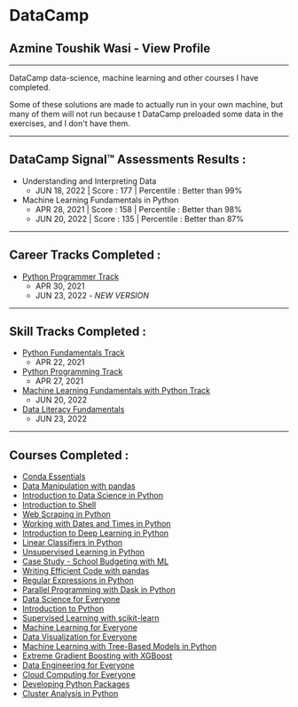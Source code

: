 # DataCamp
## Azmine Toushik Wasi - View Profile

---

DataCamp data-science, machine learning and other courses I have completed.

Some of these solutions are made to actually run in your own machine, but many of them will not run because t DataCamp preloaded some data in the exercises, and I don't have them.



---
## **DataCamp Signal™ Assessments Results :** 

- Understanding and Interpreting Data
  - JUN 18, 2022 | Score : 177 | Percentile : Better than 99%
- Machine Learning Fundamentals in Python
  - APR 28, 2021 | Score : 158 |  Percentile : Better than 98%
  - JUN 20, 2022 | Score : 135 |  Percentile : Better than 87%

---

## **Career Tracks Completed :**

- [Python Programmer Track](https://www.datacamp.com/statement-of-accomplishment/track/53516897e8494fac5726b5a95e772ac9dca2f0cc)
  - APR 30, 2021
  - JUN 23, 2022 - *NEW VERSION*

---
## **Skill Tracks Completed :**

- [Python Fundamentals Track](https://www.datacamp.com/statement-of-accomplishment/track/97ed5b101facac09cf9981661c750941c3f8c335)
  - APR 22, 2021
- [Python Programming Track](https://www.datacamp.com/statement-of-accomplishment/track/7e028f33e21ebda316e56a9128c0976c772da6c7)
  - APR 27, 2021
- [Machine Learning Fundamentals with Python Track](https://www.datacamp.com/statement-of-accomplishment/track/5b7ae1bb6614f496b96a6f238cbd3fb46d6b9ccc)
  - JUN 20, 2022
- [Data Literacy Fundamentals](https://www.datacamp.com/statement-of-accomplishment/track/2b705f666a8aab86b728cb9ac83a9e77c7e89a51)
  - JUN 23, 2022

---
## **Courses Completed :**

- [Conda Essentials](https://www.datacamp.com/statement-of-accomplishment/course/3e892cc08f2285de0c25c5d206d8e7ab09ac8a3c)
- [Data Manipulation with pandas](https://www.datacamp.com/statement-of-accomplishment/course/9e6c773097a8fb3332cbabac3e3331ded615717d)
- [Introduction to Data Science in Python](https://www.datacamp.com/statement-of-accomplishment/course/b71cf0f85700d83e968d015aca683eabc1c7f413)
- [Introduction to Shell](https://www.datacamp.com/statement-of-accomplishment/course/79d18736c0afe35ffb0261ea95f9061236845b54)
- [Web Scraping in Python](https://www.datacamp.com/statement-of-accomplishment/course/cbaf2b9852dcff40cf16cc2e610dd9b53807dacf)
- [Working with Dates and Times in Python](https://www.datacamp.com/statement-of-accomplishment/course/74869031d80bf8c2ff6f61dd5c4bf430d8dae9b1)
- [Introduction to Deep Learning in Python](https://www.datacamp.com/statement-of-accomplishment/course/c4b8be709c1b2e25c228bbd8fb09219ae4b569f7)
- [Linear Classifiers in Python](https://www.datacamp.com/statement-of-accomplishment/course/8d181320d971b691eb5884459044039031dc2519)
- [Unsupervised Learning in Python](https://www.datacamp.com/statement-of-accomplishment/course/7b77700cf2c7fca758ca275e8f8dd3cb494d02c0)
- [Case Study - School Budgeting with ML](https://www.datacamp.com/statement-of-accomplishment/course/905282c9911106ffb20c5bd4dbe25abf35231e9c)
- [Writing Efficient Code with pandas](https://www.datacamp.com/statement-of-accomplishment/course/94b53695f17da3e11a87d629d7ddc06e701ea5f1)
- [Regular Expressions in Python](https://www.datacamp.com/statement-of-accomplishment/course/90fca77f0ae409c45a0526f3a3bf873545b4d6e2)
- [Parallel Programming with Dask in Python](https://www.datacamp.com/statement-of-accomplishment/course/941064fd8afef749905a92f1c52b2c86a48ad32e)
- [Data Science for Everyone](https://www.datacamp.com/statement-of-accomplishment/course/e10d6bd7021772c3e7d68438f82db0ff2acd25c5)
- [Introduction to Python](https://www.datacamp.com/statement-of-accomplishment/course/25bbcc98a6236c0f90d92f4f655687e10008751b)
- [Supervised Learning with scikit-learn](https://www.datacamp.com/statement-of-accomplishment/course/9cd88b5d028a31d766e0d69f9cd8a1d25b214d62)
- [Machine Learning for Everyone](https://www.datacamp.com/statement-of-accomplishment/course/d9538220f8c5a33d89d3f04b79c538538f7f5ed9)
- [Data Visualization for Everyone](https://www.datacamp.com/statement-of-accomplishment/course/955286f584b149168261d44a17a73004cee8c309)
- [Machine Learning with Tree-Based Models in Python](https://www.datacamp.com/statement-of-accomplishment/course/98695efb2210962b67abb1d17caea317c6b31a42)
- [Extreme Gradient Boosting with XGBoost](https://www.datacamp.com/statement-of-accomplishment/course/e768f6175b7b0008c1ff16bf599d84577b2ef66c)
- [Data Engineering for Everyone](https://www.datacamp.com/statement-of-accomplishment/course/fee934fd44c69f71abbecb420848244829d57e8e)
- [Cloud Computing for Everyone](https://www.datacamp.com/statement-of-accomplishment/course/7e0bf68cbfa629ce2fcdabd5f4179bd5ce925b21)
- [Developing Python Packages](https://www.datacamp.com/statement-of-accomplishment/course/0affb9673ea44b81fd977bb97af66dea6cd1d42e)
- [Cluster Analysis in Python](https://www.datacamp.com/statement-of-accomplishment/course/0137f944f68d33ad96f11b81a2217a504ab62c17)